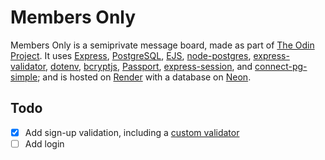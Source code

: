# Members Only

Members Only is a semiprivate message board, made as part of [The Odin Project](https://www.theodinproject.com/lessons/node-path-nodejs-members-only). It uses [Express](https://expressjs.com), [PostgreSQL](https://www.postgresql.org), [EJS](https://ejs.co), [node-postgres](https://node-postgres.com), [express-validator](https://express-validator.github.io/), [dotenv](https://www.npmjs.com/package/dotenv), [bcryptjs](https://www.npmjs.com/package/bcryptjs), [Passport](https://www.passportjs.org), [express-session](https://www.npmjs.com/package/express-session), and [connect-pg-simple](https://www.npmjs.com/package/connect-pg-simple); and is hosted on [Render](https://render.com) with a database on [Neon](https://neon.com).

## Todo

- [x] Add sign-up validation, including a [custom validator](https://express-validator.github.io/docs/guides/customizing/)
- [ ] Add login